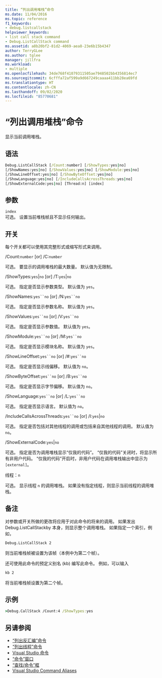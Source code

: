 ```yaml
---
title: “列出调用堆栈”命令
ms.date: 11/04/2016
ms.topic: reference
f1_keywords:
- debug.listcallstack
helpviewer_keywords:
- list call stack command
- Debug.ListCallStack command
ms.assetid: a8b20bf2-81d2-4069-aea8-23e6b15b4347
author: TerryGLee
ms.author: tglee
manager: jillfra
ms.workload:
- multiple
ms.openlocfilehash: 34de768f41079311505ae7948502bb4356814ec7
ms.sourcegitcommit: 6cfffa72af599a9d667249caaaa411bb28ea69fd
ms.translationtype: HT
ms.contentlocale: zh-CN
ms.lasthandoff: 09/02/2020
ms.locfileid: "85770681"
---
```

# <a name="list-call-stack-command"></a>“列出调用堆栈”命令
显示当前调用堆栈。

## <a name="syntax"></a>语法

```cmd
Debug.ListCallStack [/Count:number] [/ShowTypes:yes|no]
[/ShowNames:yes|no] [/ShowValues:yes|no] [/ShowModule:yes|no]
[/ShowLineOffset:yes|no] [/ShowByteOffset:yes|no]
[/ShowLanguage:yes|no] [/IncludeCallsAcrossThreads:yes|no]
[/ShowExternalCode:yes|no] [Thread:n] [index]
```

## <a name="arguments"></a>参数

`index`\
可选。 设置当前堆栈帧且不显示任何输出。

## <a name="switches"></a>开关
每个开关都可以使用其完整形式或缩写形式来调用。

/Count:`number` [or] /C:`number`

可选。 要显示的调用堆栈的最大数量。 默认值为无限制。

/ShowTypes:`yes`|`no` [or] /T:`yes`|`no`

可选。 指定是否显示参数类型。 默认值为 `yes`。

/ShowNames:`yes``no` [or] /N:`yes``no`

可选。 指定是否显示参数名称。 默认值为 `yes`。

/ShowValues:`yes``no` [or] /V:`yes``no`

可选。 指定是否显示参数值。 默认值为 `yes`。

/ShowModule:`yes``no` [or] /M:`yes``no`

可选。 指定是否显示模块名称。 默认值为 `yes`。

/ShowLineOffset:`yes``no` [or] /#:`yes``no`

可选。 指定是否显示线偏移。 默认值为 `no`。

/ShowByteOffset:`yes``no` [or] /B:`yes``no`

可选。 指定是否显示字节偏移。 默认值为 `no`。

/ShowLanguage:`yes``no` [or] /L:`yes``no`

可选。 指定是否显示语言。 默认值为 `no`。

/IncludeCallsAcrossThreads:`yes``no` [or] /I:`yes`|`no`

可选。 指定是否包括对其他线程的调用或包括来自其他线程的调用。 默认值为 `no`。

/ShowExternalCode:`yes`|`no`

可选。 指定是否为调用堆栈显示“仅我的代码”。 “仅我的代码”关闭时，将显示所有非用户代码。 “仅我的代码”开启时，非用户代码在调用堆栈输出中显示为 `[external]`。

线程：`n`

可选。 显示线程 `n` 的调用堆栈。 如果没有指定线程，则显示当前线程的调用堆栈。

## <a name="remarks"></a>备注
对参数或开关所做的更改将应用于对此命令的将来的调用。 如果发出 Debug.ListCallStackby 本身，则显示整个调用堆栈。 如果指定一个索引，例如，

```cmd
Debug.ListCallStack 2
```

则当前堆栈帧被设置为该帧（本例中为第二个帧）。

还可使用此命令的预定义别名 (kb) 编写此命令。 例如，可以输入

```cmd
kb 2
```

将当前堆栈帧设置为第二个帧。

## <a name="example"></a>示例

```cmd
>Debug.CallStack /Count:4 /ShowTypes:yes
```

## <a name="see-also"></a>另请参阅

- [“列出反汇编”命令](../../ide/reference/list-disassembly-command.md)
- [“列出线程”命令](../../ide/reference/list-threads-command.md)
- [Visual Studio 命令](../../ide/reference/visual-studio-commands.md)
- [“命令”窗口](../../ide/reference/command-window.md)
- [“查找/命令”框](../../ide/find-command-box.md)
- [Visual Studio Command Aliases](../../ide/reference/visual-studio-command-aliases.md)